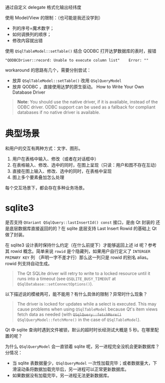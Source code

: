 通过自定义 delegate 格式化输出经纬度

使用 Model/View 的限制：（也可能是我还没学到）

- 列的序号=魔术数字；
- 如何调换列的顺序；
- 修改内容就出错

使用 `QSqlTableModel::setTable()` 结合 QODBC 打开达梦数据库的表时，报错

```
"QODBCDriver::record: Unable to execute column list" 	Error: ""
```

workaround 的思路有几个，需要分别尝试：

- 放弃 `QSqlTableModel::setTable()` 改用 `QSqlQueryModel` 
- 放弃 QODBC ，直接使用达梦的原生驱动。 How to Write Your Own Database Driver

> **Note**: You should use the native driver, if it is available, instead of the ODBC driver. 
> ODBC support can be used as a fallback for compliant databases if no native driver is available.

# 典型场景

和用户的交互有两种方式：文字、图形。

1. 用户在表格中输入、修改（或者在对话框中）
2. 在表格输入、修改、选中的同时，在图上呈现（只读：用户和图不存在互动）
3. 直接在图上输入、修改、选中的同时，在表格中呈现
4. 图上多个要素叠加怎么处理

每个交互场景下，都会存在多种业务场景。

# sqlite3

是否支持 `QVariant QSqlQuery::lastInsertId() const` 接口，是由 Qt 封装的
还是底层数据库直接返回的的？在 sqlite 底层支持 Last Insert Rowid 的基础上 Qt 做了封装。

在 sqlite3 设计表时保持什么约定（在什么前提下）才能够返回上述 id 呢？参考其
rowid 概念。简单来说 `rowid` 是个隐藏列，如果用户自行定义了 `INTERGER PRIMARY KEY` 列
（声明一字不差才行）那么这一列只是 rowid 的别名 alias。 rowid 列支持自动生成。

> The Qt SQLite driver will retry to write to a locked resource until it runs into a timeout (see `QSQLITE_BUSY_TIMEOUT` at `QSqlDatabase::setConnectOptions()`).

以下描述说的模棱两可，能不能用？有什么具体的限制？异常时什么现象？

> 	The driver is locked for updates while a select is executed. This may cause problems when using `QSqlTableModel` because Qt's item views fetch data as needed (with ~~`QSqlQuery::fetchMore()`~~  `QSqlQueryModel::fetchMore()` in the case of `QSqlTableModel`).

Qt 中 sqlite 查询时遇到文件被锁，默认的超时时长经测试大概是 5 秒。在哪里配置的呢？

为什么 `QSqlQueryModel` 会一直锁着 sqlite 呢，另一进程完全没机会更新数据库？分情况：

- 当 sqlite 表数据量少，`QSqlQueryModel` 一次性加载完毕；或者数据量大，下滑滚动条将数据加载完毕后，另一进程可以正常更新数据库。
- 如果数据没有加载完毕，另一进程无法更新数据库。